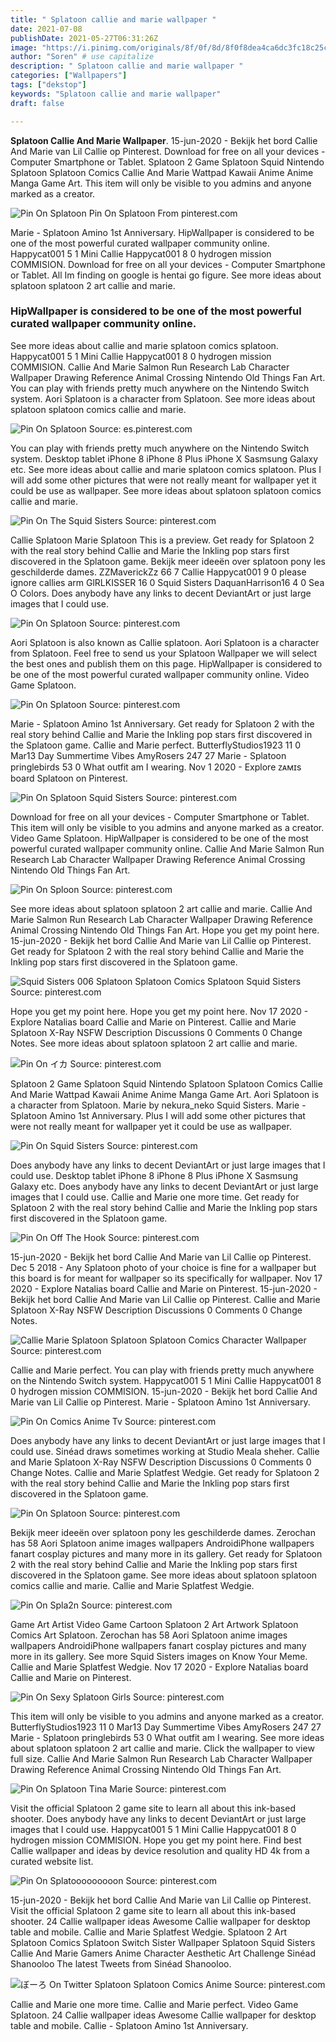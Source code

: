 ```yaml
---
title: " Splatoon callie and marie wallpaper "
date: 2021-07-08
publishDate: 2021-05-27T06:31:26Z
image: "https://i.pinimg.com/originals/8f/0f/8d/8f0f8dea4ca6dc3fc18c25ca3465893a.png"
author: "Soren" # use capitalize
description: " Splatoon callie and marie wallpaper "
categories: ["Wallpapers"]
tags: ["dekstop"]
keywords: "Splatoon callie and marie wallpaper"
draft: false

---
```



**Splatoon Callie And Marie Wallpaper**. 15-jun-2020 - Bekijk het bord Callie And Marie van Lil Callie op Pinterest. Download for free on all your devices - Computer Smartphone or Tablet. Splatoon 2 Game Splatoon Squid Nintendo Splatoon Splatoon Comics Callie And Marie Wattpad Kawaii Anime Anime Manga Game Art. This item will only be visible to you admins and anyone marked as a creator.

![Pin On Splatoon](https://i.pinimg.com/originals/0e/0b/52/0e0b52252044884e5eb59f51ba358fda.png "Pin On Splatoon")
Pin On Splatoon From pinterest.com


Marie - Splatoon Amino 1st Anniversary. HipWallpaper is considered to be one of the most powerful curated wallpaper community online. Happycat001 5 1 Mini Callie Happycat001 8 0 hydrogen mission COMMISION. Download for free on all your devices - Computer Smartphone or Tablet. All Im finding on google is hentai go figure. See more ideas about splatoon splatoon 2 art callie and marie.

### HipWallpaper is considered to be one of the most powerful curated wallpaper community online.

See more ideas about callie and marie splatoon comics splatoon. Happycat001 5 1 Mini Callie Happycat001 8 0 hydrogen mission COMMISION. Callie And Marie Salmon Run Research Lab Character Wallpaper Drawing Reference Animal Crossing Nintendo Old Things Fan Art. You can play with friends pretty much anywhere on the Nintendo Switch system. Aori Splatoon is a character from Splatoon. See more ideas about splatoon splatoon comics callie and marie.


![Pin On Splatoon](https://i.pinimg.com/originals/18/b9/ed/18b9ed54a16c59ada236c980c5ae6498.png "Pin On Splatoon")
Source: es.pinterest.com

You can play with friends pretty much anywhere on the Nintendo Switch system. Desktop tablet iPhone 8 iPhone 8 Plus iPhone X Sasmsung Galaxy etc. See more ideas about callie and marie splatoon comics splatoon. Plus I will add some other pictures that were not really meant for wallpaper yet it could be use as wallpaper. See more ideas about splatoon splatoon comics callie and marie.

![Pin On The Squid Sisters](https://i.pinimg.com/736x/29/49/34/294934d5d1a4f46b454ee0a9a2db0a51.jpg "Pin On The Squid Sisters")
Source: pinterest.com

Callie Splatoon Marie Splatoon This is a preview. Get ready for Splatoon 2 with the real story behind Callie and Marie the Inkling pop stars first discovered in the Splatoon game. Bekijk meer ideeën over splatoon pony les geschilderde dames. ZZMaverickZz 66 7 Callie Happycat001 9 0 please ignore callies arm GlRLKISSER 16 0 Squid Sisters DaquanHarrison16 4 0 Sea O Colors. Does anybody have any links to decent DeviantArt or just large images that I could use.

![Pin On Splatoon](https://i.pinimg.com/originals/9e/d9/5a/9ed95a4a37cbdd793fbb3095d34a2bb9.jpg "Pin On Splatoon")
Source: pinterest.com

Aori Splatoon is also known as Callie splatoon. Aori Splatoon is a character from Splatoon. Feel free to send us your Splatoon Wallpaper we will select the best ones and publish them on this page. HipWallpaper is considered to be one of the most powerful curated wallpaper community online. Video Game Splatoon.

![Pin On Splatoon](https://i.pinimg.com/originals/83/75/ba/8375baaf03fc8deb9bc02fe7c3037b4d.jpg "Pin On Splatoon")
Source: pinterest.com

Marie - Splatoon Amino 1st Anniversary. Get ready for Splatoon 2 with the real story behind Callie and Marie the Inkling pop stars first discovered in the Splatoon game. Callie and Marie perfect. ButterflyStudios1923 11 0 Mar13 Day Summertime Vibes AmyRosers 247 27 Marie - Splatoon pringlebirds 53 0 What outfit am I wearing. Nov 1 2020 - Explore ᴢᴀᴍɪs board Splatoon on Pinterest.

![Pin On Splatoon Squid Sisters](https://i.pinimg.com/originals/0b/13/38/0b1338aa9c88b7984041c98cbca239c7.png "Pin On Splatoon Squid Sisters")
Source: pinterest.com

Download for free on all your devices - Computer Smartphone or Tablet. This item will only be visible to you admins and anyone marked as a creator. Video Game Splatoon. HipWallpaper is considered to be one of the most powerful curated wallpaper community online. Callie And Marie Salmon Run Research Lab Character Wallpaper Drawing Reference Animal Crossing Nintendo Old Things Fan Art.

![Pin On Sploon](https://i.pinimg.com/originals/bf/3c/02/bf3c02532dbc417aae2057c9301e4fa6.png "Pin On Sploon")
Source: pinterest.com

See more ideas about splatoon splatoon 2 art callie and marie. Callie And Marie Salmon Run Research Lab Character Wallpaper Drawing Reference Animal Crossing Nintendo Old Things Fan Art. Hope you get my point here. 15-jun-2020 - Bekijk het bord Callie And Marie van Lil Callie op Pinterest. Get ready for Splatoon 2 with the real story behind Callie and Marie the Inkling pop stars first discovered in the Splatoon game.

![Squid Sisters 006 Splatoon Splatoon Comics Splatoon Squid Sisters](https://i.pinimg.com/originals/47/ad/c4/47adc4745f93b2f75decb07fda0bdf05.png "Squid Sisters 006 Splatoon Splatoon Comics Splatoon Squid Sisters")
Source: pinterest.com

Hope you get my point here. Hope you get my point here. Nov 17 2020 - Explore Natalias board Callie and Marie on Pinterest. Callie and Marie Splatoon X-Ray NSFW Description Discussions 0 Comments 0 Change Notes. See more ideas about splatoon splatoon 2 art callie and marie.

![Pin On イカ](https://i.pinimg.com/originals/f6/b7/a5/f6b7a548c24d8342e5bee4c4bacd1c43.png "Pin On イカ")
Source: pinterest.com

Splatoon 2 Game Splatoon Squid Nintendo Splatoon Splatoon Comics Callie And Marie Wattpad Kawaii Anime Anime Manga Game Art. Aori Splatoon is a character from Splatoon. Marie by nekura_neko Squid Sisters. Marie - Splatoon Amino 1st Anniversary. Plus I will add some other pictures that were not really meant for wallpaper yet it could be use as wallpaper.

![Pin On Squid Sisters](https://i.pinimg.com/originals/e8/7f/cd/e87fcd4c943400e59ce49727f9f8f21f.png "Pin On Squid Sisters")
Source: pinterest.com

Does anybody have any links to decent DeviantArt or just large images that I could use. Desktop tablet iPhone 8 iPhone 8 Plus iPhone X Sasmsung Galaxy etc. Does anybody have any links to decent DeviantArt or just large images that I could use. Callie and Marie one more time. Get ready for Splatoon 2 with the real story behind Callie and Marie the Inkling pop stars first discovered in the Splatoon game.

![Pin On Off The Hook](https://i.pinimg.com/originals/a8/a2/71/a8a271f37de599fb836b04f091a218fb.jpg "Pin On Off The Hook")
Source: pinterest.com

15-jun-2020 - Bekijk het bord Callie And Marie van Lil Callie op Pinterest. Dec 5 2018 - Any Splatoon photo of your choice is fine for a wallpaper but this board is for meant for wallpaper so its specifically for wallpaper. Nov 17 2020 - Explore Natalias board Callie and Marie on Pinterest. 15-jun-2020 - Bekijk het bord Callie And Marie van Lil Callie op Pinterest. Callie and Marie Splatoon X-Ray NSFW Description Discussions 0 Comments 0 Change Notes.

![Callie Marie Splatoon Splatoon Splatoon Comics Character Wallpaper](https://i.pinimg.com/originals/56/e0/6d/56e06d3f2a609b0efae7a94d8496575f.png "Callie Marie Splatoon Splatoon Splatoon Comics Character Wallpaper")
Source: pinterest.com

Callie and Marie perfect. You can play with friends pretty much anywhere on the Nintendo Switch system. Happycat001 5 1 Mini Callie Happycat001 8 0 hydrogen mission COMMISION. 15-jun-2020 - Bekijk het bord Callie And Marie van Lil Callie op Pinterest. Marie - Splatoon Amino 1st Anniversary.

![Pin On Comics Anime Tv](https://i.pinimg.com/originals/82/ee/4c/82ee4ce444f12da7df9b486e729a3a3c.jpg "Pin On Comics Anime Tv")
Source: pinterest.com

Does anybody have any links to decent DeviantArt or just large images that I could use. Sinéad draws sometimes working at Studio Meala sheher. Callie and Marie Splatoon X-Ray NSFW Description Discussions 0 Comments 0 Change Notes. Callie and Marie Splatfest Wedgie. Get ready for Splatoon 2 with the real story behind Callie and Marie the Inkling pop stars first discovered in the Splatoon game.

![Pin On Splatoon](https://i.pinimg.com/originals/97/bf/a8/97bfa87ce7aba3e75a1232a5fee004cb.png "Pin On Splatoon")
Source: pinterest.com

Bekijk meer ideeën over splatoon pony les geschilderde dames. Zerochan has 58 Aori Splatoon anime images wallpapers AndroidiPhone wallpapers fanart cosplay pictures and many more in its gallery. Get ready for Splatoon 2 with the real story behind Callie and Marie the Inkling pop stars first discovered in the Splatoon game. See more ideas about splatoon splatoon comics callie and marie. Callie and Marie Splatfest Wedgie.

![Pin On Spla2n](https://i.pinimg.com/originals/01/4f/e8/014fe89734332c1fb398805cb82e5903.jpg "Pin On Spla2n")
Source: pinterest.com

Game Art Artist Video Game Cartoon Splatoon 2 Art Artwork Splatoon Comics Art Splatoon. Zerochan has 58 Aori Splatoon anime images wallpapers AndroidiPhone wallpapers fanart cosplay pictures and many more in its gallery. See more Squid Sisters images on Know Your Meme. Callie and Marie Splatfest Wedgie. Nov 17 2020 - Explore Natalias board Callie and Marie on Pinterest.

![Pin On Sexy Splatoon Girls](https://i.pinimg.com/originals/e0/77/00/e07700ac18ffa7bc5b3022dea376ced7.png "Pin On Sexy Splatoon Girls")
Source: pinterest.com

This item will only be visible to you admins and anyone marked as a creator. ButterflyStudios1923 11 0 Mar13 Day Summertime Vibes AmyRosers 247 27 Marie - Splatoon pringlebirds 53 0 What outfit am I wearing. See more ideas about splatoon splatoon 2 art callie and marie. Click the wallpaper to view full size. Callie And Marie Salmon Run Research Lab Character Wallpaper Drawing Reference Animal Crossing Nintendo Old Things Fan Art.

![Pin On Splatoon Tina Marie](https://i.pinimg.com/originals/08/d2/ff/08d2ff683eaa73cde7a64a0a080fa3cf.png "Pin On Splatoon Tina Marie")
Source: pinterest.com

Visit the official Splatoon 2 game site to learn all about this ink-based shooter. Does anybody have any links to decent DeviantArt or just large images that I could use. Happycat001 5 1 Mini Callie Happycat001 8 0 hydrogen mission COMMISION. Hope you get my point here. Find best Callie wallpaper and ideas by device resolution and quality HD 4k from a curated website list.

![Pin On Splatooooooooon](https://i.pinimg.com/originals/d1/26/63/d126639853b1aea1025e2fa325b55b14.jpg "Pin On Splatooooooooon")
Source: pinterest.com

15-jun-2020 - Bekijk het bord Callie And Marie van Lil Callie op Pinterest. Visit the official Splatoon 2 game site to learn all about this ink-based shooter. 24 Callie wallpaper ideas Awesome Callie wallpaper for desktop table and mobile. Callie and Marie Splatfest Wedgie. Splatoon 2 Art Splatoon Comics Splatoon Switch Sister Wallpaper Splatoon Squid Sisters Callie And Marie Gamers Anime Character Aesthetic Art Challenge Sinéad Shanooloo The latest Tweets from Sinéad Shanooloo.

![ぼーろ On Twitter Splatoon Splatoon Comics Anime](https://i.pinimg.com/originals/8f/0f/8d/8f0f8dea4ca6dc3fc18c25ca3465893a.png "ぼーろ On Twitter Splatoon Splatoon Comics Anime")
Source: pinterest.com

Callie and Marie one more time. Callie and Marie perfect. Video Game Splatoon. 24 Callie wallpaper ideas Awesome Callie wallpaper for desktop table and mobile. Callie - Splatoon Amino 1st Anniversary.

